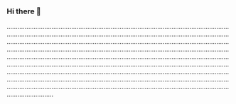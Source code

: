 ### Hi there 👋

......................................................................................................................................................................................................................................................................................................................................................................................................................................................................................................................................................................................................................................................................................................................................................................................................................................................................................................................................................................................................................................................................................................................................................................................